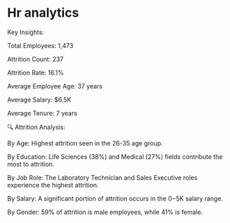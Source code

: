 # Hr analytics
Key Insights:

Total Employees: 1,473

Attrition Count: 237

Attrition Rate: 16.1%

Average Employee Age: 37 years

Average Salary: $6.5K

Average Tenure: 7 years


🔍 Attrition Analysis:

By Age: Highest attrition seen in the 26-35 age group.

By Education: Life Sciences (38%) and Medical (27%) fields contribute the most to attrition.

By Job Role: The Laboratory Technician and Sales Executive roles experience the highest attrition.

By Salary: A significant portion of attrition occurs in the $0-$5K salary range.

By Gender: 59% of attrition is male employees, while 41% is female.
